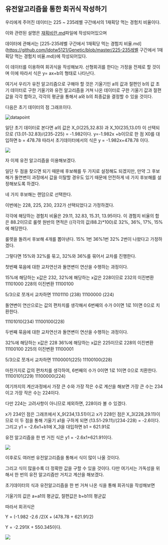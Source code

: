 ## 유전알고리즘을 통한 회귀식 작성하기



우리에게 주어진 데이터는 225 ~ 235레벨 구간에서의 1재획당 먹는 경험치 비율이다.

이와 관련된 설명은 [재획비란.md](https://github.com/ldotw5121/Genetic/blob/master/재획비란.md)파일에 작성되어있으며

데이터에 관해서는 [225-235레벨 구간에서 1재획당 먹는 경험치 비율.md](https://github.com/ldotw5121/Genetic/blob/master/225-235레벨 구간에서 1재획당 먹는 경험치 비율.md))에 작성되어있다.

이 데이터를 이용하여 회귀식을 작성해보자.
선형회귀를 한다는 가정을 전제로 할 것이며 이에 따라서 식은 y= ax+b의 형태로 나타난다.



여기서 우리가 유전 알고리즘으로 구해야 할 것은 기울기인 a의 값과 절편인 b의 값
초기 데이터로 구한 기울기와 유전 알고리즘을 거쳐 나온 데이터로 구한 기울기 값과 절편 값을 각각 합하고, 각각의 평균을 통해서 a와 b의 최종값을 결정할 수 있을 것이다.

다음은 초기 데이터의 점 그래프이다.

![datapoint](https://user-images.githubusercontent.com/62733730/85315037-4c669580-b4f5-11ea-8934-5a355dfe5004.jpg)

일단 초기 데이터로 본다면 a의 값은 X_0(225,32.83) 과 X_10(235,13.01) 이 선택되므로 
(13.01-32.83)/(235-225) = -1.982이다.
y=-1.982x +b이므로
한 점 X0를 대입하면 b = 478.78
따라서 초기데이터에서의 식은 y = -1.982x+478.78 이다.

![](https://user-images.githubusercontent.com/62733730/85315058-57212a80-b4f5-11ea-86e0-7fdfb63a0909.jpg)

자 이제 유전 알고리즘을 이용해보겠다.

일단 두 점을 찾으면 되기 때문에 후보해를 두 가지로 설정해도 되겠지만, 만약 그 후보해가 돌연변이 과정에서 값을 이탈할 경우도 있기 때문에 안전하게 네 가지 후보해를 설정해보도록 하겠다. 

네 가지 후보해는 랜덤으로 선택한다.

이번에는 228, 225, 230, 232가 선택되었다고 가정하겠다.

각각에 해당하는 경험치 비율은 29.11, 32.83, 15.31, 13.95이다.
이 경험치 비율의 합은 88.2이므로
룰렛 원반의 면적은 ((각각의 값/88.2)*100)로 32%, 36%, 17%, 15% 에 해당한다.

룰렛을 돌려서 후보해 4개를 뽑아낸다.
15% 1번 36%1번 32% 2번이 나왔다고 가정하겠다.

그렇다면 15%와 32%를 묶고, 32%와 36%를 묶어서 교차를 진행한다.



첫번째 묶음에 대한 교차연산과 돌연변이 연산을 수행하는 과정이다.

15%에 해당하는 x값은 232, 32%에 해당하는 x값은 228이므로
232의 이진변환 11101000
228의 이진변환 11100100

5/3으로 쪼개서 교차하면
11101110 (238)
11100000 (224)

돌연변이 연산으로는 값의 편차치를 생각해서 6번째의 수가 0이면 1로 1이면 0으로 치환한다.

11101010(234)
11100100(228)



두번째 묶음에 대한 교차연산과 돌연변이 연산을 수행하는 과정이다.

32%에 해당하는 x값은 228 36%에 해당하는 x값은 225이므로
228의 이진변환 11100100
225의 이진변환 11100001

5/3으로 쪼개서 교차하면
11100001(225)
11100100(228)

마찬가지로 값의 편차치를 생각하여, 6번째의 수가 0이면 1로 1이면 0으로 치환한다.
11100101(229)
11100000(224)



여기까지의 계산과정에서 가장 큰 수와 가장 작은 수로 계산을 해보면
가장 큰 수는 234이고 가장 작은 수는 224이다.

다만 224는 고려사항이 아니므로 제외하면, 228이라 볼 수 있겠다.



x가 234인 점은 그래프에서 X_9(234,13.51)이고 x가 228인 점은 X_3(228,29.11)이므로
이 두 점을 통해 기울기 a1을 구하게 되면
(13.51-29.11)/(234-228) = -2.6이다.
그리고 y1 = -2.6x1+b1에 X_3을 대입하면 b1 = 621.91로

유전 알고리즘을 한 번 거친 식은 y1 = -2.6x1+621.91이다.

![](https://user-images.githubusercontent.com/62733730/85315074-5be5de80-b4f5-11ea-8515-470a3048096b.jpg)

이후로도 여러번 유전알고리즘을 통해서 식이 많이 나올 것이다.

그리고 식이 많을수록 더 정확한 값을 구할 수 있을 것이다.
다만 여기서는 가독성을 위해서 한 번의 유전 알고리즘만 거치고 계산을 해보겠다.



초기데이터의 식과 유전알고리즘을 한 번 거쳐 나온 식을 통해 회귀식을 작성해보면

기울기의 값은 a+a1의 평균값, 절편값은 b+b1의 평균값

따라서 회귀식은

Y = (-1.982 -2.6 /2)X + (478.78 + 621.91/2)

Y = -2.291X + 550.345이다.

![](https://user-images.githubusercontent.com/62733730/85315098-63a58300-b4f5-11ea-858e-6b784e6a97cd.jpg)


